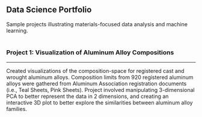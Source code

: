 ## Data Science Portfolio
Sample projects illustrating materials-focused data analysis and machine learning.
<br>
<br>
### Project 1: Visualization of Aluminum Alloy Compositions
---
Created visualizations of the composition-space for registered cast and wrought aluminum alloys. Composition limits from 920 registered aluminum alloys were gathered from Aluminum Association registration documents (i.e., Teal Sheets, Pink Sheets). Project involved manipulating 3-dimensional PCA to better represent the data in 2 dimensions, and creating an interactive 3D plot to better explore the similarities between aluminum alloy families.


